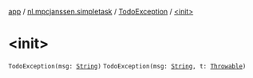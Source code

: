 [app](../../index.md) / [nl.mpcjanssen.simpletask](../index.md) / [TodoException](index.md) / [&lt;init&gt;](.)

# &lt;init&gt;

`TodoException(msg: `[`String`](https://kotlinlang.org/api/latest/jvm/stdlib/kotlin/-string/index.html)`)`
`TodoException(msg: `[`String`](https://kotlinlang.org/api/latest/jvm/stdlib/kotlin/-string/index.html)`, t: `[`Throwable`](https://kotlinlang.org/api/latest/jvm/stdlib/kotlin/-throwable/index.html)`)`